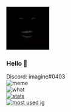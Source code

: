 ![banner](https://raw.githubusercontent.com/OAuthorization/OAuthorization/master/yeah%20main%20be%20like.png?raw=true)
### Hello 👋
Discord: imagine#0403 <br>
![meme](https://komarev.com/ghpvc/?username=OAuthorization&style=flat-square&color=blueviolet) <br>
![what](https://github-readme-stats.vercel.app/api/wakatime?username=OAuthorization&theme=highcontrast) <br>
[![stats](https://github-readme-stats.vercel.app/api?username=OAuthorization&show_icons=true&theme=highcontrast)](https://github.com/anuraghazra/github-readme-stats) <br>
[![most used ig](https://github-readme-stats.vercel.app/api/top-langs/?username=OAuthorization&layout=compact&theme=highcontrast&show_icons=true)](https://www.youtube.com/watch?v=dQw4w9WgXcQ)
<br>
